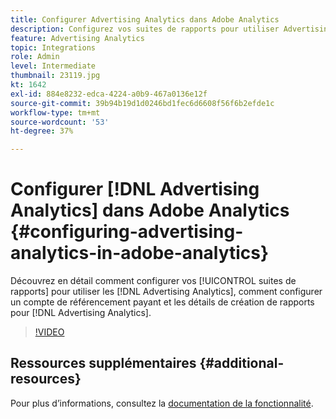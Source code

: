 ```yaml
---
title: Configurer Advertising Analytics dans Adobe Analytics
description: Configurez vos suites de rapports pour utiliser Advertising Analytics.
feature: Advertising Analytics
topic: Integrations
role: Admin
level: Intermediate
thumbnail: 23119.jpg
kt: 1642
exl-id: 884e8232-edca-4224-a0b9-467a0136e12f
source-git-commit: 39b94b19d1d0246bd1fec6d6608f56f6b2efde1c
workflow-type: tm+mt
source-wordcount: '53'
ht-degree: 37%

---
```


# Configurer [!DNL Advertising Analytics] dans Adobe Analytics {#configuring-advertising-analytics-in-adobe-analytics}

Découvrez en détail comment configurer vos [!UICONTROL suites de rapports] pour utiliser les [!DNL Advertising Analytics], comment configurer un compte de référencement payant et les détails de création de rapports pour [!DNL Advertising Analytics].

>[!VIDEO](https://video.tv.adobe.com/v/39123/?quality=12&learn=on&captions=fre_fr)

## Ressources supplémentaires {#additional-resources}

Pour plus d’informations, consultez la [documentation de la fonctionnalité](https://experienceleague.adobe.com/docs/analytics/integration/advertising-analytics/overview.html?lang=fr).
